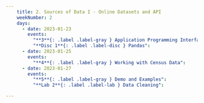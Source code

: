 ```yaml
---
    title: 2. Sources of Data I - Online Datasets and API
    weekNumber: 2
    days:
      - date: 2023-01-23
        events:
          "**3**{: .label .label-gray } Application Programming Interface (API)":
          "**Disc 1**{: .label .label-disc } Pandas":
      - date: 2023-01-25
        events:
          "**4**{: .label .label-gray } Working with Census Data":
      - date: 2023-01-27
        events:
          "**5**{: .label .label-gray } Demo and Examples":
          "**Lab 2**{: .label .label-lab } Data Cleaning":

---
```

